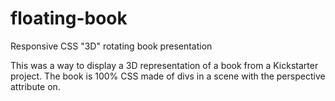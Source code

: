 # floating-book
Responsive CSS "3D" rotating book presentation

This was a way to display a 3D representation of a book from a Kickstarter project. The book is 100% CSS made of divs in a scene with the perspective attribute on. 
